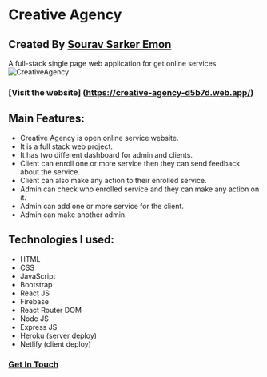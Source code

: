 
# Creative Agency
## Created By [Sourav Sarker Emon](https://hiresourav.netlify.app/)
 A full-stack single page web application for get online services.
 <br>
![CreativeAgency](https://i.ibb.co/fHpg4Pz/Creative-Agency.png)


### [Visit the website] (https://creative-agency-d5b7d.web.app/)

## Main Features:
- Creative Agency is open online service website.
- It is a full stack web project.
- It has two different dashboard for admin and clients.
- Client can enroll one or more service then they can send feedback about the service.
- Client can also make any action to their enrolled service.
- Admin can check who enrolled service and they can make any action on it.
- Admin can add one or more service for the client.
- Admin can make another admin.

## Technologies I used: 
- HTML
- CSS
- JavaScript
- Bootstrap
- React JS
- Firebase
- React Router DOM
- Node JS
- Express JS
- Heroku (server deploy)
- Netlify (client deploy)

### [Get In Touch](https://hiresourav.netlify.app/)
